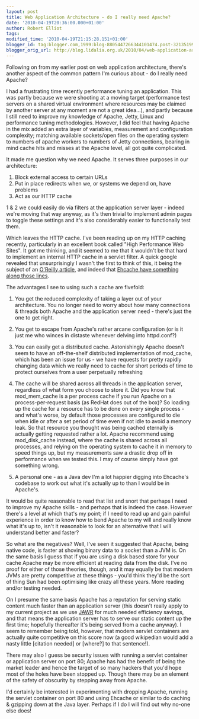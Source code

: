 ```yaml
---
layout: post
title: Web Application Architecture - do I really need Apache?
date: '2010-04-19T20:36:00.000+01:00'
author: Robert Elliot
tags:
modified_time: '2010-04-19T21:15:28.151+01:00'
blogger_id: tag:blogger.com,1999:blog-8805447266344101474.post-3213519902086094371
blogger_orig_url: http://blog.lidalia.org.uk/2010/04/web-application-architecture-do-i.html
---
```


Following on from my earlier post on web application architecture, there's
another aspect of the common pattern I'm curious about - do I really need
Apache?

I had a frustrating time recently performance tuning an application. This was
partly because we were shooting at a moving target (performance test servers on
a shared virtual environment where resources may be claimed by another server at
any moment are not a great idea...), and partly because I still need to improve
my knowledge of Apache, Jetty, Linux and performance tuning methodologies.
However, I did feel that having Apache in the mix added an extra layer of
variables, measurement and configuration complexity; matching available
sockets/open files on the operating system to numbers of apache workers to
numbers of Jetty connections, bearing in mind cache hits and misses at the
Apache level, all got quite complicated.

It made me question why we need Apache. It serves three purposes in our
architecture:
1. Block external access to certain URLs
2. Put in place redirects when we, or systems we depend on, have problems
3. Act as our HTTP cache

1 & 2 we could easily do via filters at the application server layer - indeed
we're moving that way anyway, as it's then trivial to implement admin pages to
toggle these settings and it's also considerably easier to functionally test
them.

Which leaves the HTTP cache. I've been reading up on my HTTP caching recently,
particularly in an excellent book called "High Performance Web Sites". It got me
thinking, and it seemed to me that it wouldn't be that hard to implement an
internal HTTP cache in a servlet filter. A quick google revealed that
unsurprisingly I wasn't the first to think of this, it being the subject of an
[O'Reilly article](http://onjava.com/pub/a/onjava/2003/11/19/filters.html), and
indeed that [Ehcache have something along those lines](http://ehcache.org/documentation/web_caching.html).

The advantages I see to using such a cache are fivefold:
1. You get the reduced complexity of taking a layer out of your architecture.
  You no longer need to worry about how many connections & threads both Apache
  and the application server need - there's just the one to get right.

2. You get to escape from Apache's rather arcane configuration (or is it just
  me who winces in distaste whenever delving into httpd.conf?)
3. You can easily get a distributed cache. Astonishingly Apache doesn't seem to
  have an off-the-shelf distributed implementation of mod_cache, which has been
  an issue for us - we have requests for pretty rapidly changing data which we
  really need to cache for short periods of time to protect ourselves from a
  user perpetually refreshing
4. The cache will be shared across all threads in the application server,
  regardless of what form you choose to store it. Did you know that
  mod_mem_cache is a per process cache if you run Apache on a
  process-per-request basis (as RedHat does out of the box)? So loading up the
  cache for a resource has to be done on every single process - and what's
  worse, by default those processes are configured to die when idle or after a
  set period of time even if not idle to avoid a memory leak. So that resource
  you thought was being cached eternally is actually getting requested rather a
  lot. Apache recommend using mod_disk_cache instead, where the cache is shared
  across all processes, and relying on the operating system to cache it in
  memory to speed things up, but my measurements saw a drastic drop off in
  performance when we tested this. I may of course simply have got something
  wrong.
5. A personal one - as a Java dev I'm a lot happier digging into Ehcache's
  codebase to work out what it's actually up to than I would be in Apache's.

It would be quite reasonable to read that list and snort that perhaps I need to
improve my Apache skills - and perhaps that is indeed the case. However there's
a level at which that's my point; if I need to read up and gain painful
experience in order to know how to bend Apache to my will and really know what
it's up to, isn't it reasonable to look for an alternative that I will
understand better and faster?

So what are the negatives? Well, I've seen it suggested that Apache,
being native code, is faster at shoving binary data to a socket than a JVM is.
On the same basis I guess that if you are using a disk based store for your
cache Apache may be more efficient at reading data from the disk. I've no proof
for either of those theories, though, and it may equally be that modern JVMs are
pretty competitive at these things - you'd think they'd be the sort of thing Sun
had been optimising like crazy all these years. More reading and/or testing
needed.

On I presume the same basis Apache has a reputation for serving static content
much faster than an application server (this doesn't really apply to my current
project as we use [JAWR](https://jawr.dev.java.net/) for much needed efficiency
savings, and that means the application server has to serve our static content
up the first time; hopefully thereafter it's being served from a cache anyway).
I seem to remember being told, however, that modern servlet containers are
actually quite competitive on this score now (a good wikipedian would add a
nasty little [citation needed] or [where?] to that sentence!).

There may also I guess be security issues with running a servlet container or
application server on port 80; Apache has had the benefit of being the market
leader and hence the target of so many hackers that you'd hope most of the holes
have been stopped up. Though there may be an element of the safety of obscurity
by stepping away from Apache.

I'd certainly be interested in experimenting with dropping Apache, running the
servlet container on port 80 and using Ehcache or similar to do caching &
gzipping down at the Java layer. Perhaps if I do I will find out why no-one
else does!
